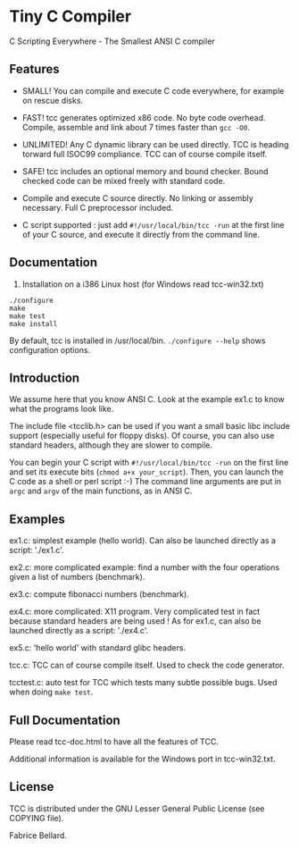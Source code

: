 # Tiny C Compiler

C Scripting Everywhere - The Smallest ANSI C compiler


## Features

- SMALL! You can compile and execute C code everywhere, for example on
  rescue disks.

- FAST! tcc generates optimized x86 code. No byte code
  overhead. Compile, assemble and link about 7 times faster than `gcc
  -O0`.

- UNLIMITED! Any C dynamic library can be used directly. TCC is
  heading torward full ISOC99 compliance. TCC can of course compile
  itself.

- SAFE! tcc includes an optional memory and bound checker. Bound
  checked code can be mixed freely with standard code.

- Compile and execute C source directly. No linking or assembly
  necessary. Full C preprocessor included. 

- C script supported : just add `#!/usr/local/bin/tcc -run` at the first
  line of your C source, and execute it directly from the command
  line.

## Documentation

1) Installation on a i386 Linux host (for Windows read tcc-win32.txt)

```
./configure
make
make test
make install
```

By default, tcc is installed in /usr/local/bin.
`./configure --help`  shows configuration options.

## Introduction

We assume here that you know ANSI C. Look at the example ex1.c to know
what the programs look like.

The include file <tcclib.h> can be used if you want a small basic libc
include support (especially useful for floppy disks). Of course, you
can also use standard headers, although they are slower to compile.

You can begin your C script with `#!/usr/local/bin/tcc -run` on the first
line and set its execute bits (`chmod a+x your_script`). Then, you can
launch the C code as a shell or perl script :-) The command line
arguments are put in `argc` and `argv` of the main functions, as in
ANSI C.

## Examples

ex1.c: simplest example (hello world). Can also be launched directly
as a script: './ex1.c'.

ex2.c: more complicated example: find a number with the four
operations given a list of numbers (benchmark).

ex3.c: compute fibonacci numbers (benchmark).

ex4.c: more complicated: X11 program. Very complicated test in fact
because standard headers are being used ! As for ex1.c, can also be launched
directly as a script: './ex4.c'.

ex5.c: 'hello world' with standard glibc headers.

tcc.c: TCC can of course compile itself. Used to check the code
generator.

tcctest.c: auto test for TCC which tests many subtle possible bugs. Used
when doing `make test`.

## Full Documentation

Please read tcc-doc.html to have all the features of TCC.

Additional information is available for the Windows port in tcc-win32.txt.

## License

TCC is distributed under the GNU Lesser General Public License (see
COPYING file).

Fabrice Bellard.
